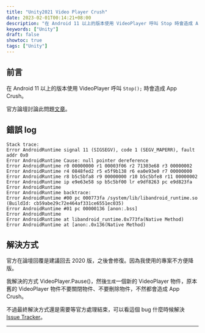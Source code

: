 ```yaml
---
title: "Unity2021 Video Player Crush"
date: 2023-02-01T00:14:21+08:00
description: "在 Android 11 以上的版本使用 VideoPlayer 呼叫 Stop 時會造成 App Crush。"
keywords: ["Unity"]
draft: false
showtoc: true
tags: ["Unity"]
---
```


## 前言

在 Android 11 以上的版本使用 VideoPlayer 呼叫 `Stop();` 時會造成 App Crush。

官方論壇討論此問題[文章][post]。

## 錯誤 log

```text
Stack trace:
Error AndroidRuntime signal 11 (SIGSEGV), code 1 (SEGV_MAPERR), fault addr 0x0
Error AndroidRuntime Cause: null pointer dereference
Error AndroidRuntime r0 00000000 r1 00003f06 r2 71303e68 r3 00000002
Error AndroidRuntime r4 0848fed2 r5 e5f9b138 r6 ea0e93e0 r7 00000000
Error AndroidRuntime r8 b5c5bfa8 r9 00000000 r10 b5c5bfe8 r11 00000002
Error AndroidRuntime ip e9e63e58 sp b5c5bf00 lr e9df8263 pc e9d823fa
Error AndroidRuntime
Error AndroidRuntime backtrace:
Error AndroidRuntime #00 pc 000773fa /system/lib/libandroid_runtime.so (BuildId: cb59abe29c72e464af331ce6551ec035)
Error AndroidRuntime #01 pc 00000136 [anon:.bss]
Error AndroidRuntime
Error AndroidRuntime at libandroid_runtime.0x773fa(Native Method)
Error AndroidRuntime at [anon:.0x136(Native Method)
```

## 解決方式

官方在論壇回覆是建議回去 2020 版，之後會修復。因為我使用的專案不方便降版。

我解決的方式 VideoPlayer.Pause()，然後`生成`一個新的 VideoPlayer 物件，原本舊的 VideoPlayer 物件不要關閉物件、不要刪除物件，不然都會造成 App Crush。

不過最終解決方式還是需要等官方處理結束，可以看這個 bug 什麼時候解決 [Issue Tracker][issuetracker]。

______________________________________________________________________

[post]:https://forum.unity.com/threads/android-crash-when-videoplayer-stop-is-executed.1361863/
[issuetracker]:https://issuetracker.unity3d.com/issues/android-application-crashes-when-changing-the-source-url-of-a-video-player-in-android

